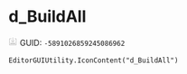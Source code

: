 # d_BuildAll
![](/img/d_BuildAll.png)
GUID: `-5891026859245086962`
```
EditorGUIUtility.IconContent("d_BuildAll")
```
